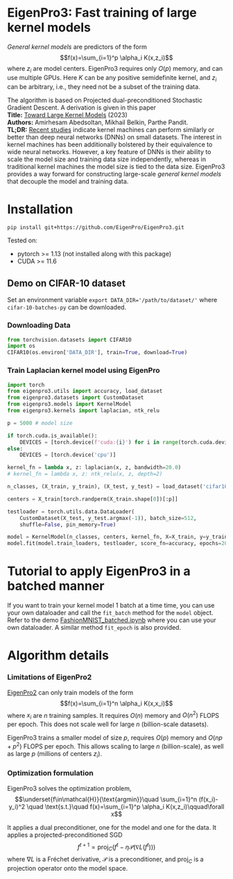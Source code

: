 # EigenPro3: Fast training of large kernel models

*General kernel models* are predictors of the form
$$f(x)=\sum_{i=1}^p \alpha_i K(x,z_i)$$
where $z_i$ are model centers. EigenPro3 requires only $O(p)$ memory, and can use multiple GPUs. Here $K$ can be any positive semidefinite kernel, and $z_i$ can be arbitrary, i.e., they need not be a subset of the training data.

The algorithm is based on Projected dual-preconditioned Stochastic Gradient Descent. A derivation is given in this paper  
**Title:** [Toward Large Kernel Models](https://arxiv.org/abs/2302.02605) (2023)  
**Authors:** Amirhesam Abedsoltan, Mikhail Belkin, Parthe Pandit.  
**TL;DR:** [Recent studies](https://arxiv.org/abs/2212.13881) indicate kernel machines can perform similarly or better than deep neural networks (DNNs) on small datasets. The interest in kernel machines has been additionally bolstered by their equivalence to wide neural networks. However, a key feature of DNNs is their ability to scale the model size and training data size independently, whereas in traditional kernel machines the model size is tied to the data size. EigenPro3 provides a way forward for constructing large-scale *general kernel models* that decouple the model and training data.

# Installation
```
pip install git+https://github.com/EigenPro/EigenPro3.git
```
Tested on:
- pytorch >= 1.13 (not installed along with this package)
- CUDA >= 11.6

## Demo on CIFAR-10 dataset
Set an environment variable `export DATA_DIR='/path/to/dataset/'` where `cifar-10-batches-py` can be downloaded.
### Downloading Data
```python
from torchvision.datasets import CIFAR10
import os
CIFAR10(os.environ['DATA_DIR'], train=True, download=True)
```
### Train Laplacian kernel model using EigenPro
```python
import torch
from eigenpro3.utils import accuracy, load_dataset
from eigenpro3.datasets import CustomDataset
from eigenpro3.models import KernelModel
from eigenpro3.kernels import laplacian, ntk_relu

p = 5000 # model size

if torch.cuda.is_available():
    DEVICES = [torch.device(f'cuda:{i}') for i in range(torch.cuda.device_count())]
else:
    DEVICES = [torch.device('cpu')]

kernel_fn = lambda x, z: laplacian(x, z, bandwidth=20.0)
# kernel_fn = lambda x, z: ntk_relu(x, z, depth=2)

n_classes, (X_train, y_train), (X_test, y_test) = load_dataset('cifar10')

centers = X_train[torch.randperm(X_train.shape[0])[:p]]

testloader = torch.utils.data.DataLoader(
    CustomDataset(X_test, y_test.argmax(-1)), batch_size=512,
    shuffle=False, pin_memory=True)

model = KernelModel(n_classes, centers, kernel_fn, X=X_train, y=y_train, devices=DEVICES)
model.fit(model.train_loaders, testloader, score_fn=accuracy, epochs=20)
```

# Tutorial to apply EigenPro3 in a batched manner
If you want to train your kernel model 1 batch at a time time, you can use your own dataloader and call the `fit_batch` method for the `model` object. 
Refer to the demo [FashionMNIST_batched.ipynb](https://github.com/EigenPro/EigenPro3/blob/main/demos/FashionMNIST_batched.ipynb) where you can use your own dataloader. A similar method `fit_epoch` is also provided.


# Algorithm details
### Limitations of EigenPro2
[EigenPro2](https://github.com/EigenPro/EigenPro-pytorch) can only train models of the form $$f(x)=\sum_{i=1}^n \alpha_i K(x,x_i)$$ where $x_i$ are $n$ training samples. It requires $O(n)$ memory and $O(n^2)$ FLOPS per epoch. This does not scale well for large $n$ (billion-scale datasets).

EigenPro3 trains a smaller model of size $p$, requires $O(p)$ memory and $O(np + p^2)$ FLOPS per epoch. This allows scaling to large $n$ (billion-scale), as well as large $p$ (millions of centers $z_i$).

### Optimization formulation
EigenPro3 solves the optimization problem,
$$\underset{f\in\mathcal{H}}{\text{argmin}}\quad \sum_{i=1}^n (f(x_i)-y_i)^2 \quad \text{s.t.}\quad f(x)=\sum_{i=1}^p \alpha_i K(x,z_i)\qquad\forall x$$
    
It applies a dual preconditioner, one for the model and one for the data. It applies a projected-preconditioned SGD
$$f^{t+1}=\textrm{proj}_C(f^t - \eta\mathcal{P}(\nabla L(f^t)))$$
where $\nabla L$ is a Fréchet derivative, $\mathcal{P}$ is a preconditioner, and $\textrm{proj}_C$ is a projection operator onto the model space.
